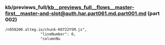 ### kb/previews_full/kb__previews_full__flows__master-first__master-and-slot@auth.har.part061.md.part001.md (part 002)

```md
/n958200.alteg.io/chunk-KO722YSM.js",
                "lineNumber": 0,
                "columnNu
```

```
